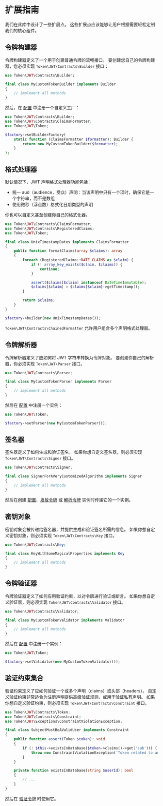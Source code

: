 # 扩展指南

我们在此库中设计了一些扩展点。
这些扩展点应该能够让用户根据需要轻松定制我们的核心组件。

## 令牌构建器

令牌构建器定义了一个用于创建普通令牌的流畅接口。
要创建您自己的令牌构建器，您必须实现 `Token\JWT\Contracts\Builder` 接口：

```php
use Token\JWT\Contracts\Builder;

final class MyCustomTokenBuilder implements Builder
{
    // implement all methods
}
```

然后，在 [配置](../usage/configuration.md) 中注册一个自定义工厂：

```php
use Token\JWT\Contracts\Builder;
use Token\JWT\Contracts\ClaimsFormatter;
use Token\JWT\Token;

$factory->setBuilderFactory(
    static function (ClaimsFormatter $formatter): Builder {
        return new MyCustomTokenBuilder($formatter);
    }
);
```

## 格式处理器

默认情况下，JWT 声明格式处理器功能包括：

- 统一 aud（audience，受众）声明：当该声明中只有一个项时，确保它是一个字符串，而不是数组
- 使用微秒（浮点数）格式化日期类型的声明

你也可以自定义甚至创建你自己的格式化器。

```php
use Token\JWT\Contracts\ClaimsFormatter;
use Token\JWT\Contracts\RegisteredClaims;
use Token\JWT\Token;

final class UnixTimestampDates implements ClaimsFormatter
{
    public function formatClaims(array $claims): array
    {
        foreach (RegisteredClaims::DATE_CLAIMS as $claim) {
            if (! array_key_exists($claim, $claims)) {
                continue;
            }

            assert($claims[$claim] instanceof DateTimeImmutable);
            $claims[$claim] = $claims[$claim]->getTimestamp();
        }

        return $claims;
    }
}

$factory->builder(new UnixTimestampDates());
```

`Token\JWT\Contracts\ChainedFormatter` 允许用户组合多个声明格式处理器。

## 令牌解析器

令牌解析器定义了应如何将 JWT 字符串转换为令牌对象。
要创建你自己的解析器，你必须实现 `Token\JWT\Parser` 接口。

```php
use Token\JWT\Contracts\Parser;

final class MyCustomTokenParser implements Parser
{
    // implement all methods
}
```

然后在 [配置](../usage/configuration.md) 中注册一个实例：

```php
use Token\JWT\Token;

$factory->setParser(new MyCustomTokenParser());
```

## 签名器

签名器定义了如何生成和验证签名。
如果你想自定义签名器，则必须实现 `Token\JWT\Contracts\Signer` 接口。

```php
use Token\JWT\Contracts\Signer;

final class SignerForAVeryCustomizedAlgorithm implements Signer
{
    // implement all methods
}
```

然后在创建 [配置](../usage/configuration.md)、[发放令牌](../usage/issuing-tokens.md) 或 [解析令牌](../usage/validating-tokens.md) 实例时传递它的一个实例。

## 密钥对象

密钥对象会被传递给签名器，并提供生成和验证签名所需的信息。
如果你想自定义密钥对象，则必须实现 `Token\JWT\Contracts\Key` 接口。

```php
use Token\JWT\Contracts\Key;

final class KeyWithSomeMagicalProperties implements Key
{
    // implement all methods
}
```

## 令牌验证器

令牌验证器定义了如何应用验证约束，以对令牌进行验证或断言。
如果你想自定义验证器，则必须实现 `Token\JWT\Contracts\Validator` 接口。

```php
use Token\JWT\Contracts\Validator;

final class MyCustomTokenValidator implements Validator
{
    // implement all methods
}
```

然后在 [配置](../usage/configuration.md) 中注册一个实例：

```php
use Token\JWT\Token;

$factory->setValidator(new MyCustomTokenValidator());
```

## 验证约束集合

验证约束定义了应如何验证一个或多个声明（claims）或头部（headers）。
自定义验证约束非常适合为注册声明提供高级验证规则，或用于验证私有声明。
如果你想自定义验证约束，则必须实现 `Token\JWT\Contracts\Constraint` 接口。

```php
use Token\JWT\Contracts\Token;
use Token\JWT\Contracts\Constraint;
use Token\JWT\Exceptions\ConstraintViolationException;

final class SubjectMustBeAValidUser implements Constraint
{
    public function assert(Token $token): void
    {
        if (! $this->existsInDatabase($token->claims()->get('sub'))) {
            throw new ConstraintViolationException('Token related to an unknown user');
        }
    }

    private function existsInDatabase(string $userId): bool
    {
        // ...
    }
}
```

然后在 [验证令牌](../usage/validating-tokens.md) 时使用它。
